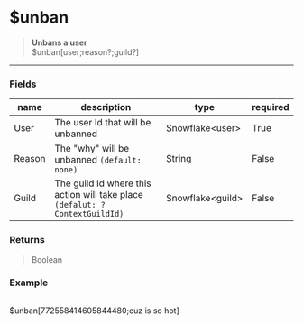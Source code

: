 # **$unban**
> **Unbans a user** <br/>
> $unban[user;reason?;guild?]
- - -

### Fields
| name | description | type | required |
|------|-------------|------|----------|
| User | The user Id that will be unbanned | Snowflake&lt;user&gt; | True |
| Reason | The "why" will be unbanned `(default: none)` | String | False |
| Guild | The guild Id where this action will take place `(defalut: ?ContextGuildId)` | Snowflake&lt;guild&gt; | False |

### Returns
> Boolean

### Example
> ```php
$unban[772558414605844480;cuz is so hot]
```
